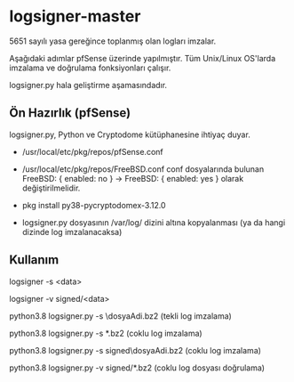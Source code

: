 # logsigner-master
5651 sayılı yasa gereğince toplanmış olan logları imzalar. 

Aşağıdaki adımlar pfSense üzerinde yapılmıştır. Tüm Unix/Linux OS'larda imzalama ve doğrulama fonksiyonları çalışır.

logsigner.py hala geliştirme aşamasındadır. 

## Ön Hazırlık (pfSense)

logsigner.py, Python ve Cryptodome kütüphanesine ihtiyaç duyar.
  - /usr/local/etc/pkg/repos/pfSense.conf
  - /usr/local/etc/pkg/repos/FreeBSD.conf
 conf dosyalarında bulunan FreeBSD: { enabled: no } -> FreeBSD: { enabled: yes } olarak değiştirilmelidir.
 
  - pkg install py38-pycryptodomex-3.12.0
  - logsigner.py dosyasının /var/log/ dizini altına kopyalanması (ya da hangi dizinde log imzalanacaksa)

## Kullanım

 logsigner -s  \<data>
  
 logsigner -v  signed/\<data>

 python3.8 logsigner.py -s \dosyaAdi.bz2 (tekli log imzalama)
  
 python3.8 logsigner.py -s \*.bz2 (coklu log imzalama)
  
 python3.8 logsigner.py -s signed\dosyaAdi.bz2 (coklu log imzalama) 
  
 python3.8 logsigner.py -v signed/\*.bz2 (coklu log dosyası doğrulama)



